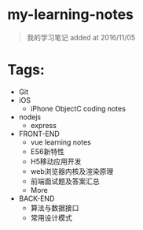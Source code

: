 # my-learning-notes
> 我的学习笔记 added at 2016/11/05

# Tags:
* Git 
* iOS
  - iPhone ObjectC coding notes
* nodejs 
  - express 
* FRONT-END   
  - vue learning notes  
  - ES6新特性  
  - H5移动应用开发  
  - web浏览器内核及渲染原理  
  - 前端面试题及答案汇总  
  - More
* BACK-END  
  - 算法与数据接口  
  - 常用设计模式 
